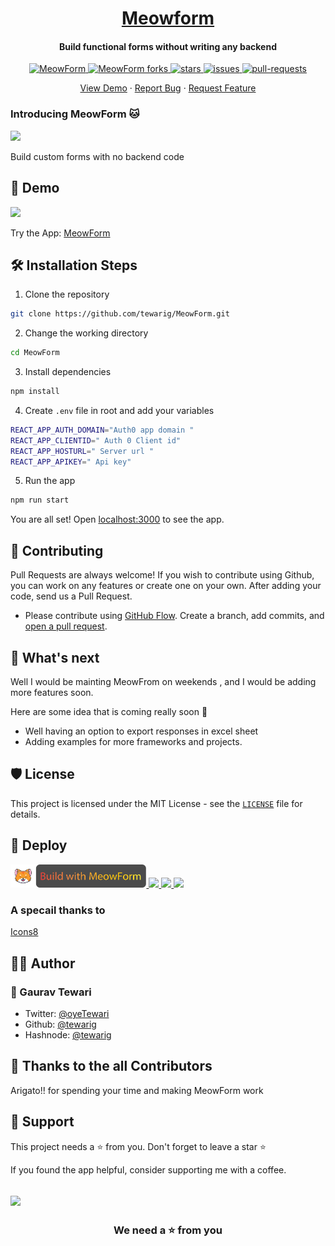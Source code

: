 <p align="center">
  <a href="https://meowform.xyz/">
   <h1 align="center">Meowform </h1>
  </a>
</p>

<h4 align="center"> Build functional forms without writing any backend </h4>

<p align="center">
<a href="https://github.com/tewarig/MeowForm/blob/master/LICENSE" target="blank">
<img src="https://img.shields.io/github/license/tewarig/MeowForm?style=flat-square" alt="MeowForm" />
</a>
<a href="https://github.com/tewarig/MeowForm/fork" target="blank">
<img src="https://img.shields.io/github/forks/tewarig/MeowForm?style=flat-square" alt="MeowForm forks"/>
</a>
<a href="https://github.com/tewarig/MeowForm/stargazers" target="blank">
<img src="https://img.shields.io/github/stars/tewarig/MeowForm?style=flat-square" alt=" stars"/>
</a>
<a href="https://github.com/tewarig/MeowForm/issues" target="blank">
<img src="https://img.shields.io/github/issues/tewarig/torii?style=flat-square" alt="issues"/>
</a>
<a href="https://github.com/tewarig/MeowForm/pulls" target="blank">
<img src="https://img.shields.io/github/issues-pr/tewarig/torii?style=flat-square" alt=" pull-requests"/>
</a>


</p>



<p align="center">
    <a href="https://meowform.xyz/" target="blank">View Demo</a>
    ·
    <a href="https://github.com/tewarig/MeowForm/issues/new/choose">Report Bug</a>
    ·
    <a href="https://github.com/tewarig/MeowForm/issues/new/choose">Request Feature</a>
</p>

### Introducing MeowForm   🐱
<img src="https://cdn.hashnode.com/res/hashnode/image/upload/v1630221206759/JfVD7cCE1.gif"/>

Build custom forms with no backend code


## 🚀 Demo

<a href="https://meowform.xyz/" target="blank">
<img src="https://cdn.hashnode.com/res/hashnode/image/upload/v1630221206759/JfVD7cCE1.gif" />
</a>

Try the App: [MeowForm](https://www.meowform.xyz/)





## 🛠️ Installation Steps

1. Clone the repository

```bash
git clone https://github.com/tewarig/MeowForm.git
```

2. Change the working directory

```bash
cd MeowForm
```

3. Install dependencies

```bash
npm install
```

4. Create `.env` file in root and add your variables

```bash
REACT_APP_AUTH_DOMAIN="Auth0 app domain "
REACT_APP_CLIENTID=" Auth 0 Client id"
REACT_APP_HOSTURL=" Server url "
REACT_APP_APIKEY=" Api key"

```

5. Run the app

```bash
npm run start
```

You are all set! Open [localhost:3000](http://localhost:3000/) to see the app.

## 🍰 Contributing

Pull Requests are always welcome! 
If you wish to contribute using Github, you can work on any features  or create one on your own. After adding your code, send us a Pull Request.


- Please contribute using [GitHub Flow](https://guides.github.com/introduction/flow). Create a branch, add commits, and [open a pull request](https://github.com/tewarig/MeowForm/compare).





## 🌈 What's next

Well I would be mainting MeowFrom  on weekends , and I would be adding more features soon.

Here are some idea that is coming really soon 👀

- Well having an option to export responses in excel  sheet
- Adding examples for more frameworks and projects.



## 🛡️ License

This project is licensed under the MIT License - see the [`LICENSE`](LICENSE) file for details.

## 🦄 Deploy

<a href="https://vercel.com/new/project?template=https://github.com/tewarig/MeowForm">
<img src="./MeowForm Badge Final.svg" height="37.5px" />
</a>
<a href="https://vercel.com/new/project?template=https://github.com/tewarig/MeowForm">
<img src="https://vercel.com/button" height="37.5px" />
</a>
<a href="https://app.netlify.com/start/deploy?repository=https://github.com/tewarig/MeowForm">
<img src="https://www.netlify.com/img/deploy/button.svg" height="37.5px" />
</a>
<a href="https://cloud.digitalocean.com/apps/new?repo=https://github.com/tewarig/MeowFrom">
<img src="https://camo.githubusercontent.com/df21703b4229f8d44f76c2d56073657a4ab450ca4566ba5d24d05bf528c298f8/68747470733a2f2f7777772e6465706c6f79746f646f2e636f6d2f646f2d62746e2d626c75652e737667" height="37.5px" />
</a>


### A specail thanks to 

[Icons8](https://icons8.com/illustrations)

## 👨‍💻 Author

### 👤 Gaurav Tewari

- Twitter: [@oyeTewari](https://twitter.com/oyeTewari)
- Github: [@tewarig](https://github.com/tewarig)
- Hashnode: [@tewarig](https://hashnode.com/@tewarig)

## 💪 Thanks to the all Contributors

Arigato!! for spending your time and making MeowForm work 

## 🙏 Support

This project needs a ⭐️ from you. Don't forget to leave a star ⭐️

If you found the app helpful, consider supporting me with a coffee.

<a href="buymeacoffee.com/tewarig"><img src="https://cdn.buymeacoffee.com/buttons/v2/default-yellow.png" height="50px">
</a>
---

<h3 align="center">
We need a ⭐️ from you
</h3>



